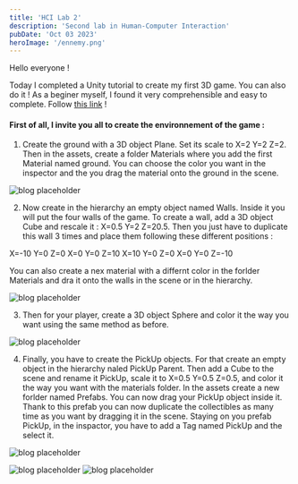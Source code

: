 ```yaml
---
title: 'HCI Lab 2'
description: 'Second lab in Human-Computer Interaction'
pubDate: 'Oct 03 2023'
heroImage: '/ennemy.png'
---
```



Hello everyone !

Today I completed a Unity tutorial to create my first 3D game. You can also do it ! As a beginer myself, I found it very comprehensible and easy to complete. Follow <a href="https://learn.unity.com/project/roll-a-ball?uv=2022.3">this link</a> !


#### First of all, I invite you all to create the environnement of the game :

1) Create the ground with a 3D object Plane. Set its scale to X=2 Y=2 Z=2. Then in the assets, create a folder Materials where you add the first Material named ground. You can choose the color you want in the inspector and the you drag the material onto the ground in the scene.

![blog placeholder](/ground.jpg)

2) Now create in the hierarchy an empty object named Walls. Inside it you will put the four walls of the game. To create a wall, add a 3D object Cube and rescale it : X=0.5 Y=2 Z=20.5. Then you just have to duplicate this wall 3 times and place them following these different positions : 

X=-10 Y=0 Z=0
X=0 Y=0 Z=10
X=10 Y=0 Z=0
X=0 Y=0 Z=-10

You can also create a nex material with a differnt color in the forlder Materials and dra it onto the walls in the scene or in the hierarchy.

![blog placeholder](/walls.jpg)

3) Then for your player, create a 3D object Sphere and color it the way you want using the same method as before.

![blog placeholder](/player.jpg)

4) Finally, you have to create the PickUp objects. For that create an empty object in the hierarchy naled PickUp Parent. Then add a Cube to the scene and rename it PickUp, scale it to X=0.5 Y=0.5 Z=0.5, and color it the way you want with the materials folder. In the assets create a new forlder named Prefabs. You can now drag your PickUp object inside it. Thank to this prefab you can now duplicate the collectibles as many time as you want by dragging it in the scene. Staying on you prefab PickUp, in the inspactor, you have to add a Tag named PickUp and the select it.

![blog placeholder](/Tag.png)

![blog placeholder](/game.jpg) ![blog placeholder](/ennemy.png)





####